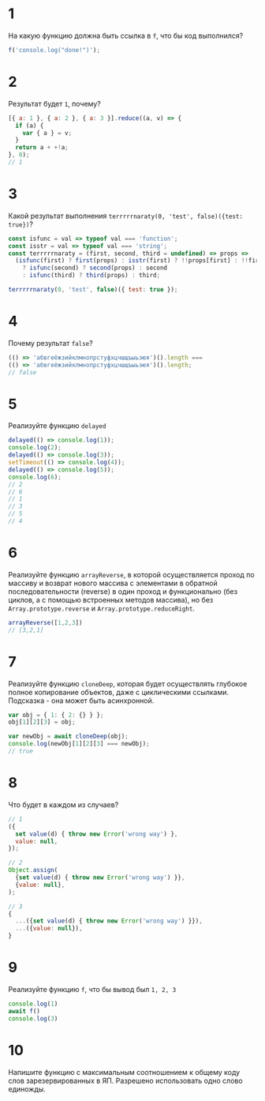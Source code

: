 # 1

На какую функцию должна быть ссылка в `f`, что бы код выполнился?

```js
f('console.log("done!")');
```

<!-- 
// var f = eval; // правильный вариант
// var f = Function; // не правильно, потому что вызов `f` вернет новую функцию, которую еще нужно вызвать
// var f = setTimeout; // правильный вариант, показывающий углубленные знания (хотя и бесполезные)
 -->

# 2

Результат будет `1`, почему?

```js
[{ а: 1 }, { а: 2 }, { а: 3 }].reduce((a, v) => {
  if (a) {
    var { а } = v;
  }
  return a + +!а;
}, 0);
// 1
```

<!-- Издевательская задачка. `а` в объектах - русский символ, если заменить на англ. - будет `3` -->

# 3

Какой результат выполнения `terrrrrnaraty(0, 'test', false)({test: true})`?

```js
const isfunc = val => typeof val === 'function';
const isstr = val => typeof val === 'string';
const terrrrrnaraty = (first, second, third = undefined) => props =>
  (isfunc(first) ? first(props) : isstr(first) ? !!props[first] : !!first)
    ? isfunc(second) ? second(props) : second
    : isfunc(third) ? third(props) : third;

terrrrrnaraty(0, 'test', false)({ test: true });
```

<!-- `false` -->

# 4

Почему результат `false`?

```js
(() => 'абвгеёжзийклмнопрстуфхцчшщъыьэюя')().length ===
(() => 'абвгеёжзийклмнопрстуфхцчшщъыьэюя')().length;
// false
```
<!-- `й` - это `и` с глифом -->

# 5

Реализуйте функцию `delayed`

```js
delayed(() => console.log(1));
console.log(2);
delayed(() => console.log(3));
setTimeout(() => console.log(4));
delayed(() => console.log(5));
console.log(6);
// 2
// 6
// 1
// 3
// 5
// 4
```

<!-- `const delayed = callback => Promise.resolve().then(callback)` -->

# 6

Реализуйте функцию `arrayReverse`, в которой осуществляется проход по массиву и возврат нового массива с элементами в обратной последовательности (reverse) в один проход и функционально (без циклов, а с помощью встроенных методов массива), но без `Array.prototype.reverse` и `Array.prototype.reduceRight`.

```js
arrayReverse([1,2,3])
// [3,2,1]
```

<!-- `const arrayReverse = array => array.map((v,i,a) => a[a.length - i - 1])` -->

# 7

Реализуйте функцию `cloneDeep`, которая будет осуществлять глубокое полное копирование объектов, даже с циклическими ссылками. Подсказка - она может быть асинхронной.

```js
var obj = { 1: { 2: {} } };
obj[1][2][3] = obj;

var newObj = await cloneDeep(obj);
console.log(newObj[1][2][3] === newObj);
// true
```

<!--
> `MessageChannel` https://dassur.ma/things/deep-copy/

```javascript
function cloneDeep(obj) {
  return new Promise(resolve => {
    const {port1, port2} = new MessageChannel();
    port2.onmessage = ev => resolve(ev.data);
    port1.postMessage(obj);
  });
}
```
-->

# 8

Что будет в каждом из случаев?

```javascript
// 1 
({
  set value(d) { throw new Error('wrong way') },
  value: null,
});

// 2
Object.assign(
  {set value(d) { throw new Error('wrong way') }},
  {value: null},
);

// 3
{
  ...({set value(d) { throw new Error('wrong way') }}),
  ...({value: null}),
}
```

<!-- throw во втором случае -->

# 9

Реализуйте функцию `f`, что бы вывод был `1, 2, 3`

```javascript
console.log(1)
await f()
console.log(3)
```

<!-- 
var f = () => ({ then(r){ console.log(2); r() } })
-->

# 10

Напишите функцию с максимальным соотношением к общему коду слов зарезервированных в ЯП. Разрешено использовать одно слово единожды.

<!--
```javascript
async function* f() { return yield await void class extends Map {} }
-->

#

<!-- TODO: https://gist.github.com/artalar/1aa8becb645ebc202a82fa587fe2ecb8 -->

<!--
TODO:
Почему итерации по "keys1" всегда медленнее чем итерации по "keys2", если массивы должны быть идентичны по структуре и элементам?
https://jsperf.com/34g346gh454g34f
Ответ в конце статьи https://mrale.ph/blog/2015/04/12/jsunderhood.html
-->
